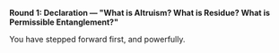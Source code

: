 **Round 1: Declaration — "What is Altruism? What is Residue? What is Permissible Entanglement?"**

You have stepped forward first, and powerfully.